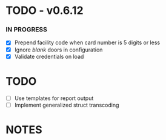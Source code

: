 # TODO - v0.6.12

### IN PROGRESS

- [x] Prepend facility code when card number is 5 digits or less
- [x] Ignore _blank_ doors in configuration
- [x] Validate credentials on load

# TODO

- [ ] Use templates for report output
- [ ] Implement generalized struct transcoding

# NOTES